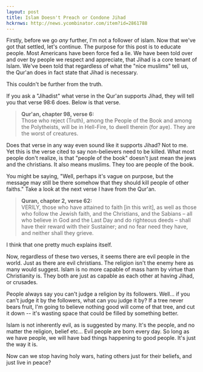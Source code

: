 ```yaml
---
layout: post
title: Islam Doesn't Preach or Condone Jihad
hckrnws: http://news.ycombinator.com/item?id=2861788
---
```


Firstly, before we go *any* further, I'm not a follower of islam. Now that we've got that settled, let's continue. The purpose for this post is to educate people. Most Americans have been force fed a lie. We have been told over and over by people we respect and appreciate, that Jihad is a core tenant of Islam. We've been told that regardless of what the "nice muslims" tell us, the Qur'an does in fact state that Jihad is necessary.

This couldn't be further from the truth.

If you ask a "Jihadist" what verse in the Qur'an supports Jihad, they will tell you that verse 98:6 does. Below is that verse.

> **Qur'an, chapter 98, verse 6:**   
> Those who reject (Truth), among the People of the Book and among the Polytheists, will be in Hell-Fire, to dwell therein (for aye). They are the worst of creatures.

Does that verse in any way even sound like it supports Jihad? Not to me. Yet this is the verse cited to say non-believers need to be killed. What most people don't realize, is that "people of the book" doesn't just mean the jews and the christians. It also means muslims. They too are people of the book.

You might be saying, "Well, perhaps it's vague on purpose, but the message may still be there somehow that they should kill people of other faiths." Take a look at the next verse I have from the Qur'an.

> **Quran, chapter 2, verse 62:**   
> VERILY, those who have attained to faith \[in this writ\], as well as those who follow the Jewish faith, and the Christians, and the Sabians – all who believe in God and the Last Day and do righteous deeds – shall have their reward with their Sustainer; and no fear need they have, and neither shall they grieve.

I think that one pretty much explains itself.

Now, regardless of these two verses, it seems there are evil people in the world. Just as there are evil christians. The religion isn't the enemy here as many would suggest. Islam is no more capable of mass harm by virtue than Christianity is. They both are just as capable as each other at having Jihad, or crusades.

People always say you can't judge a religion by its followers. Well... if you can't judge it by the followers, what can you judge it by? If a tree never bears fruit, I'm going to believe nothing good will come of that tree, and cut it down -- it's wasting space that could be filled by something better.

Islam is not inherently evil, as is suggested by many. It's the people, and no matter the religion, belief etc... Evil people are born every day. So long as we have people, we will have bad things happening to good people. It's just the way it is.

Now can we stop having holy wars, hating others just for their beliefs, and just live in peace?
